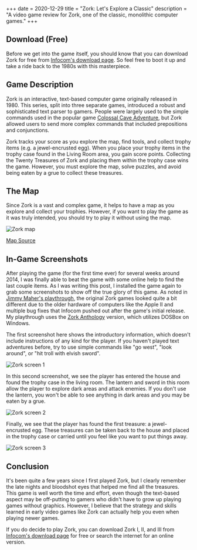 +++
date = 2020-12-29
title = "Zork: Let's Explore a Classic"
description = "A video game review for Zork, one of the classic, monolithic computer games."
+++

## Download (Free)

Before we get into the game itself, you should know that you can download Zork
for free from
[Infocom's download page](http://infocom-if.org/downloads/downloads.html). So
feel free to boot it up and take a ride back to the 1980s with this masterpiece.

## Game Description

Zork is an interactive, text-based computer game originally released in 1980.
This series, split into three separate games, introduced a robust and
sophisticated text parser to gamers. People were largely used to the simple
commands used in the popular game
[Colossal Cave Adventure](https://en.wikipedia.org/wiki/Colossal_Cave_Adventure),
but Zork allowed users to send more complex commands that included prepositions
and conjunctions.

Zork tracks your score as you explore the map, find tools, and collect trophy
items (e.g. a jewel-encrusted egg). When you place your trophy items in the
trophy case found in the Living Room area, you gain score points. Collecting the
Twenty Treasures of Zork and placing them within the trophy case wins the game.
However, you must explore the map, solve puzzles, and avoid being eaten by a
grue to collect these treasures.

## The Map

Since Zork is a vast and complex game, it helps to have a map as you explore and
collect your trophies. However, if you want to play the game as it was truly
intended, you should try to play it without using the map.

![Zork map](https://img.cleberg.net/blog/20201229-zork/zork_map.png)

[Map Source](https://www.filfre.net/2012/01/exploring-zork-part-1/)

## In-Game Screenshots

After playing the game (for the first time ever) for several weeks around 2014,
I was finally able to beat the game with some online help to find the last
couple items. As I was writing this post, I installed the game again to grab
some screenshots to show off the true glory of this game. As noted in
[Jimmy Maher's playthrough](https://www.filfre.net/2012/01/exploring-zork-part-1/),
the original Zork games looked quite a bit different due to the older hardware
of computers like the Apple II and multiple bug fixes that Infocom pushed out
after the game's initial release. My playthrough uses the
[Zork Anthology](https://store.steampowered.com/app/570580/Zork_Anthology/)
version, which utilizes DOSBox on Windows.

The first screenshot here shows the introductory information, which doesn't
include instructions of any kind for the player. If you haven't played text
adventures before, try to use simple commands like "go west", "look around", or
"hit troll with elvish sword".

![Zork screen 1](https://img.cleberg.net/blog/20201229-zork/zork_01.png)

In this second screenshot, we see the player has entered the house and found the
trophy case in the living room. The lantern and sword in this room allow the
player to explore dark areas and attack enemies. If you don't use the lantern,
you won't be able to see anything in dark areas and you may be eaten by a grue.

![Zork screen 2](https://img.cleberg.net/blog/20201229-zork/zork_02.png)

Finally, we see that the player has found the first treasure: a jewel-encrusted
egg. These treasures can be taken back to the house and placed in the trophy
case or carried until you feel like you want to put things away.

![Zork screen 3](https://img.cleberg.net/blog/20201229-zork/zork_03.png)

## Conclusion

It's been quite a few years since I first played Zork, but I clearly remember
the late nights and bloodshot eyes that helped me find all the treasures. This
game is well worth the time and effort, even though the text-based aspect may be
off-putting to gamers who didn't have to grow up playing games without graphics.
However, I believe that the strategy and skills learned in early video games
like Zork can actually help you even when playing newer games.

If you do decide to play Zork, you can download Zork I, II, and III from
[Infocom's download page](http://infocom-if.org/downloads/downloads.html) for
free or search the internet for an online version.
